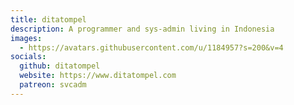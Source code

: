 ```yaml
---
title: ditatompel
description: A programmer and sys-admin living in Indonesia
images:
  - https://avatars.githubusercontent.com/u/1184957?s=200&v=4
socials:
  github: ditatompel
  website: https://www.ditatompel.com
  patreon: svcadm
---
```

